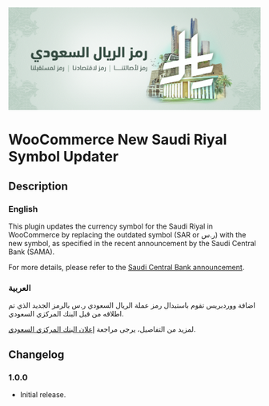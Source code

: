 ![riyal-cover.png](riyal-cover.png)

# WooCommerce New Saudi Riyal Symbol Updater

## Description

### English

This plugin updates the currency symbol for the Saudi Riyal in WooCommerce by replacing the outdated symbol (SAR or ر.س) with the new symbol, as specified in the recent announcement by the Saudi Central Bank (SAMA).

For more details, please refer to the [Saudi Central Bank announcement](https://www.sama.gov.sa/en-US/Currency/SRS/Pages/default.aspx).

### العربية

اضافة ووردبريس تقوم باستبدال رمز عملة الريال السعودي ر.س بالرمز الجديد الذي تم اطلاقه من قبل البنك المركزي السعودي.

لمزيد من التفاصيل، يرجى مراجعة [إعلان البنك المركزي السعودي](https://www.sama.gov.sa/en-US/Currency/SRS/Pages/default.aspx).

## Changelog

### 1.0.0
- Initial release.